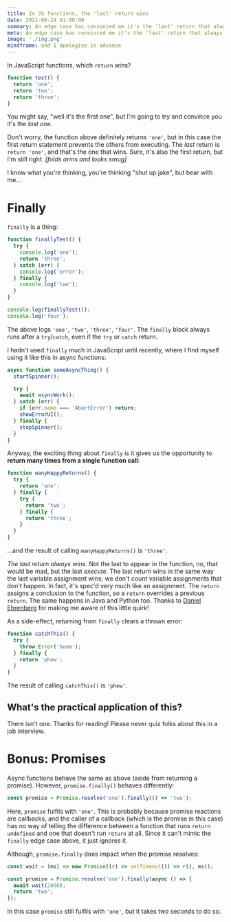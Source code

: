 ```yaml
---
title: In JS functions, the 'last' return wins
date: 2021-06-24 01:00:00
summary: An edge case has convinced me it's the 'last' return that always wins…
meta: An edge case has convinced me it's the 'last' return that always wins…
image: './img.png'
mindframe: and I apologise in advance
---
```


In JavaScript functions, which `return` wins?

```js
function test() {
  return 'one';
  return 'two';
  return 'three';
}
```

You might say, "well it's the first one", but I'm going to try and convince you it's the _last one_.

Don't worry, the function above definitely returns `'one'`, but in this case the first return statement prevents the others from executing. The _last_ return is `return 'one'`, and that's the one that wins. Sure, it's also the first return, but I'm still right. _[folds arms and looks smug]_

I know what you're thinking, you're thinking "shut up jake", but bear with me…

# Finally

`finally` is a thing:

```js
function finallyTest() {
  try {
    console.log('one');
    return 'three';
  } catch (err) {
    console.log('error');
  } finally {
    console.log('two');
  }
}

console.log(finallyTest());
console.log('four');
```

The above logs `'one'`, `'two'`, `'three'`, `'four'`. The `finally` block always runs after a `try`/`catch`, even if the `try` or `catch` return.

I hadn't used `finally` much in JavaScript until recently, where I find myself using it like this in async functions:

```js
async function someAsyncThing() {
  startSpinner();

  try {
    await asyncWork();
  } catch (err) {
    if (err.name === 'AbortError') return;
    showErrorUI();
  } finally {
    stopSpinner();
  }
}
```

Anyway, the exciting thing about `finally` is it gives us the opportunity to **return many times from a single function call**:

```js
function manyHappyReturns() {
  try {
    return 'one';
  } finally {
    try {
      return 'two';
    } finally {
      return 'three';
    }
  }
}
```

…and the result of calling `manyHappyReturns()` is `'three'`.

_The last return always wins._ Not the last to appear in the function, no, that would be mad, but the last _execute_. The last return wins in the same way the last variable assignment wins; we don't count variable assignments that don't happen. In fact, it's spec'd very much like an assignment. The `return` assigns a conclusion to the function, so a `return` overrides a previous `return`. The same happens in Java and Python too. Thanks to [Daniel Ehrenberg](https://twitter.com/littledan/status/1407883941634359298) for making me aware of this little quirk!

As a side-effect, returning from `finally` clears a thrown error:

```js
function catchThis() {
  try {
    throw Error('boom');
  } finally {
    return 'phew';
  }
}
```

The result of calling `catchThis()` is `'phew'`.

## What's the practical application of this?

There isn't one. Thanks for reading! Please never quiz folks about this in a job interview.

# Bonus: Promises

Async functions behave the same as above (aside from returning a promise). However, `promise.finally()` behaves differently:

```js
const promise = Promise.resolve('one').finally(() => 'two');
```

Here, `promise` fulfils with `'one'`. This is probably because promise reactions are callbacks, and the caller of a callback (which is the promise in this case) has no way of telling the difference between a function that runs `return undefined` and one that doesn't run `return` at all. Since it can't mimic the `finally` edge case above, it just ignores it.

Although, `promise.finally` does impact _when_ the promise resolves:

```js
const wait = (ms) => new Promise((r) => setTimeout(() => r(), ms));

const promise = Promise.resolve('one').finally(async () => {
  await wait(2000);
  return 'two';
});
```

In this case `promise` still fulfils with `'one'`, but it takes two seconds to do so.
